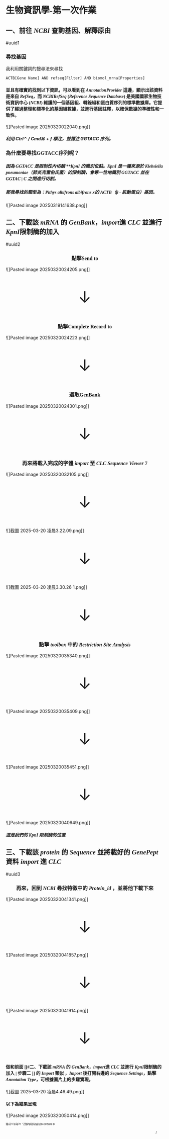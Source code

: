 # <span style="font-family: cursive;">生物資訊學-第一次作業</span>
## <span style="font-family: cursive">一、前往 $NCBI$ 查詢基因、解釋原由 </span>  
#uuid1
### <span style="font-family: cursive;">尋找基因</span>
<span style="font-family: cursive;">我利用關鍵詞的搜尋法來尋找</span>
```Plaintext
ACTB[Gene Name] AND refseq[Filter] AND biomol_mrna[Properties]
```
#### <span style="font-family: cursive;">並且有確實的找到以下資訊，可以看到在 $Annotation Provider$ 這邊，顯示出該資料是來自 $RefSeq$，而 $NCBI RefSeq$ $(Reference$  $Sequence$  $Database)$ 是美國國家生物技術資訊中心 $(NCBI)$ 維護的一個基因組、轉錄組和蛋白質序列的標準數據庫。它提供了經過整理和標準化的基因組數據，並進行基因註釋，以確保數據的準確性和一致性。</span>
![[Pasted image 20250320022040.png]]
##### 利用 $Ctrl⌃$ $/$ $Cmd⌘$  $+$ $f$ 標注，並標注 $GGTACC$ 序列。
### <span style="font-family: cursive">為什麼要尋找GGTACC序列呢？</span>
##### <span style="font-family: cursive;">因為 $GGTACC$ 是**限制性內切酶** **$KpnI$ 的識別位點。$Kpn$$I$ 是一種來源於 $Klebsiella$ $pneumoniae$（肺炎克雷伯氏菌）的限制酶，會專一性地識別  $GGTACC$ 並在 $GGTAC$ $|$ $C$ 之間進行切割。</span>
##### <span style="font-family: cursive;">那我尋找的類型為：$Pithys$ $albifrons$ $albifrons$ x的 $ACTB$（$β$ - 肌動蛋白）基因。</span>

![[Pasted image 20250319141638.png]]
## <span style="font-family: cursive">二、下載該 $mRNA$ 的 $GenBank$，$import$進 $CLC$ 並進行 $KpnI$限制酶的加入 </span> 
#uuid2
### <span style="font-family: cursive;"><p style=" text-align: center">點擊Send to</p></span>

![[Pasted image 20250320024205.png]]
<p style=" text-align: center; font-size: 50">↓</p>

### <span style="font-family: cursive;"><p style=" text-align: center">點擊Complete Record to</p></span>

![[Pasted image 20250320024223.png]]
<p style=" text-align: center; font-size: 50">↓</p>

### <span style="font-family: cursive;"><p style=" text-align: center">選取GenBank</p></span>

![[Pasted image 20250320024301.png]]

<p style=" text-align: center; font-size: 50">↓</p>

### <span style="font-family: cursive;"><p style=" text-align: center">再來將載入完成的字體 $import$ 至 $CLC$ $Sequence$ $Viewer$ $7$ </p></span>
![[Pasted image 20250320032105.png]]

<p style=" text-align: center; font-size: 50">↓</p>

![[截圖 2025-03-20 凌晨3.22.09.png]]

<p style=" text-align: center; font-size: 50">↓</p>

![[截圖 2025-03-20 凌晨3.30.26 1.png]]

<p style=" text-align: center; font-size: 50">↓</p>

### <span style="font-family: cursive"><p style=" text-align: center">點擊 $toolbox$ 中的 $Restriction$ $Site$ $Analysis$ </p></span>

![[Pasted image 20250320035340.png]]

<p style=" text-align: center; font-size: 50">↓</p>

![[Pasted image 20250320035409.png]]

<p style=" text-align: center; font-size: 50">↓</p>

![[Pasted image 20250320035451.png]]

<p style=" text-align: center; font-size: 50">↓</p>

![[Pasted image 20250320040649.png]]
##### <span style="font-family: cursive">這是我們的 $KpnI$ 限制酶的位置</span>




## <span style="font-family: cursive">三、下載該 $protein$ 的 $Sequence$ 並將載好的 $GenePept$資料 $import$ 進 $CLC$ </span> 
#uuid3

### <span style="font-family: cursive"><p style=" text-align: center">再來，回到 $NCBI$ 尋找特徵中的 $Protein$_$id$ ，並將他下載下來</p></span>
![[Pasted image 20250320041341.png]]

<p style=" text-align: center; font-size: 50">↓</p>

![[Pasted image 20250320041857.png]]

<p style=" text-align: center; font-size: 50">↓</p>

![[Pasted image 20250320041914.png]]

<p style=" text-align: center; font-size: 50">↓</p>

#### <span style="font-family: cursive">做和前面 [[#<span style="font-family cursive">二、下載該 $mRNA$ 的 $GenBank$，$import$進 $CLC$ 並進行 $KpnI$限制酶的加入 </span> | 步驟二 ]] 的 $Import$ 類似 ，$Import$ 後打開右邊的 $Sequence$ $Settings$，點擊 $Annotation$ $Type$，可根據圖片上的步驟實現。</span>

![[截圖 2025-03-20 凌晨4.46.49.png]]

#### <span style="font-family: cursive">以下為結果呈現</span>
![[Pasted image 20250320050414.png]]




<span style="font-size: 8px; transform: rotate(180deg); display: inline-block">© B1128019同學的防偽標記，以免有人抄襲</span>


<div style="width: 100vw; font-size: 10px; text-align: center;">
  <span class="pageNumber"></span> / <span class="totalPages"></span>
</div>
